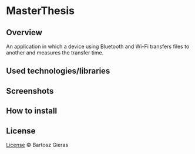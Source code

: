 # MasterThesis

## Overview
An application in which a device using Bluetooth and Wi-Fi transfers files to another and measures the transfer time.

## Used technologies/libraries

## Screenshots

## How to install

## License
[License](../LICENSE) © Bartosz Gieras
